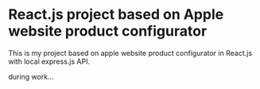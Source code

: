 # React.js project based on Apple website product configurator

This is my project based on apple website product configurator in React.js with local express.js API.

during work...